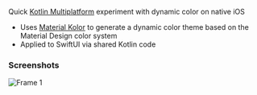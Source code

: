 Quick [Kotlin Multiplatform](https://www.jetbrains.com/help/kotlin-multiplatform-dev/get-started.html) experiment with dynamic color on native iOS

- Uses [Material Kolor](https://github.com/jordond/MaterialKolor) to generate a dynamic color theme based on the Material Design color system
- Applied to SwiftUI via shared Kotlin code

### Screenshots

![Frame 1](https://github.com/user-attachments/assets/29722cae-5f41-4ed2-b0ee-6dd0de0fad81)
